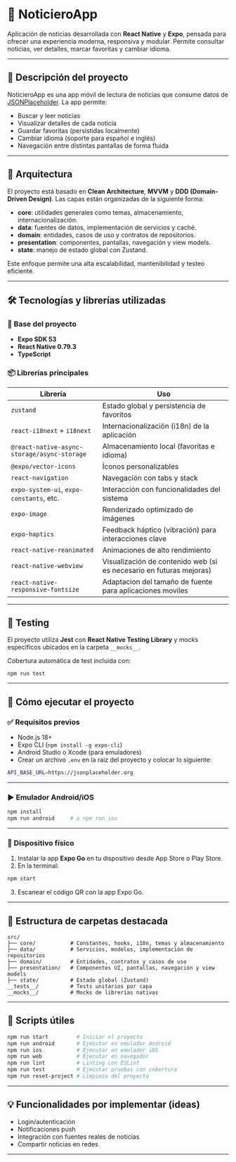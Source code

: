 # 📰 NoticieroApp

Aplicación de noticias desarrollada con **React Native** y **Expo**, pensada para ofrecer una experiencia moderna, responsiva y modular. Permite consultar noticias, ver detalles, marcar favoritas y cambiar idioma.

---

## 📌 Descripción del proyecto

NoticieroApp es una app móvil de lectura de noticias que consume datos de [JSONPlaceholder](https://jsonplaceholder.org/). La app permite:

- Buscar y leer noticias
- Visualizar detalles de cada noticia
- Guardar favoritas (persistidas localmente)
- Cambiar idioma (soporte para español e inglés)
- Navegación entre distintas pantallas de forma fluida

---

## 🧠 Arquitectura

El proyecto está basado en **Clean Architecture**, **MVVM** y **DDD (Domain-Driven Design)**. Las capas están organizadas de la siguiente forma:

- **core**: utilidades generales como temas, almacenamiento, internacionalización.
- **data**: fuentes de datos, implementación de servicios y caché.
- **domain**: entidades, casos de uso y contratos de repositorios.
- **presentation**: componentes, pantallas, navegación y view models.
- **state**: manejo de estado global con Zustand.

Este enfoque permite una alta escalabilidad, mantenibilidad y testeo eficiente.

---

## 🛠️ Tecnologías y librerías utilizadas

### 🔧 Base del proyecto

- **Expo SDK 53**
- **React Native 0.79.3**
- **TypeScript**

### 📦 Librerías principales

| Librería                                    | Uso                                                                 |
| ------------------------------------------- | ------------------------------------------------------------------- |
| `zustand`                                   | Estado global y persistencia de favoritos                           |
| `react-i18next` + `i18next`                 | Internacionalización (i18n) de la aplicación                        |
| `@react-native-async-storage/async-storage` | Almacenamiento local (favoritas e idioma)                           |
| `@expo/vector-icons`                        | Íconos personalizables                                              |
| `react-navigation`                          | Navegación con tabs y stack                                         |
| `expo-system-ui`, `expo-constants`, etc.    | Interacción con funcionalidades del sistema                         |
| `expo-image`                                | Renderizado optimizado de imágenes                                  |
| `expo-haptics`                              | Feedback háptico (vibración) para interacciones clave               |
| `react-native-reanimated`                   | Animaciones de alto rendimiento                                     |
| `react-native-webview`                      | Visualización de contenido web (si es necesario en futuras mejoras) |
| `react-native-responsive-fontsize`          | Adaptacion del tamaño de fuente para aplicaciones moviles           |

---

## 🧪 Testing

El proyecto utiliza **Jest** con **React Native Testing Library** y mocks específicos ubicados en la carpeta `__mocks__`.

Cobertura automática de test incluida con:

```
npm run test
```

---

## 🚀 Cómo ejecutar el proyecto

### ✅ Requisitos previos

- Node.js 18+
- Expo CLI (`npm install -g expo-cli`)
- Android Studio o Xcode (para emuladores)
- Crear un archivo `.env` en la raiz del proyecto y colocar lo siguiente:

```bash
API_BASE_URL=https://jsonplaceholder.org
```

---

### ▶️ Emulador Android/iOS

```bash
npm install
npm run android     # o npm run ios
```

---

### 📱 Dispositivo físico

1. Instalar la app **Expo Go** en tu dispositivo desde App Store o Play Store.
2. En la terminal:

```bash
npm start
```

3. Escanear el código QR con la app Expo Go.

---

## 📁 Estructura de carpetas destacada

```
src/
├── core/           # Constantes, hooks, i18n, temas y almacenamiento
├── data/           # Servicios, modelos, implementación de repositorios
├── domain/         # Entidades, contratos y casos de uso
├── presentation/   # Componentes UI, pantallas, navegación y view models
├── state/          # Estado global (Zustand)
__tests__/          # Tests unitarios por capa
__mocks__/          # Mocks de librerías nativas
```

---

## 📄 Scripts útiles

```bash
npm run start         # Iniciar el proyecto
npm run android       # Ejecutar en emulador Android
npm run ios           # Ejecutar en emulador iOS
npm run web           # Ejecutar en navegador
npm run lint          # Linting con ESLint
npm run test          # Ejecutar pruebas con cobertura
npm run reset-project # Limpieza del proyecto
```

---

## 💡 Funcionalidades por implementar (ideas)

- Login/autenticación
- Notificaciones push
- Integración con fuentes reales de noticias
- Compartir noticias en redes

---
